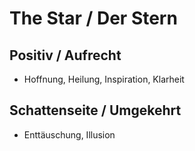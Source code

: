 # The Star / Der Stern

## Positiv / Aufrecht

- Hoffnung, Heilung, Inspiration, Klarheit

## Schattenseite / Umgekehrt

- Enttäuschung, Illusion
